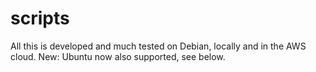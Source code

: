 # scripts
All this is developed and much tested on Debian, locally and in the AWS cloud. New: Ubuntu now also supported, see below.
